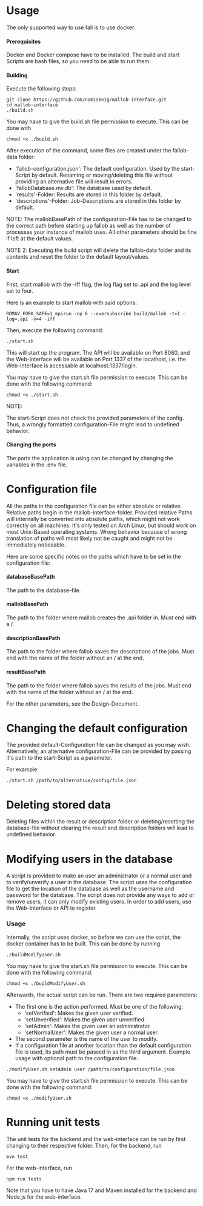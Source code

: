 # Usage

The only supported way to use fall is to use docker.

#### Prerequisites

Docker and Docker compose have to be installed. The build and start Scripts are bash files, so you need to be able to run them. 

#### Building

Execute the following steps:

```
git clone https://github.com/nomiskeig/mallob-interface.git
cd mallob-interface
./build.sh
```
You may have to give the build.sh file permission to execute. This can be done with
```
chmod +x ./build.sh
```

After execution of the command, some files are created under the fallob-data folder:

- 'fallob-configuration.json': The default configuration. Used by the start-Script by default. Renaming or moving/deleting this file without providing an alternative file will result in errors.
- 'fallobDatabase.mv.db': The database used by default.
- 'results'-Folder: Results are stored in this folder by default.
- 'descriptions'-Folder: Job-Descriptions are stored in this folder by default.

NOTE:
The mallobBasePath of the configuration-File has to be changed to the correct path before starting up fallob as well as the number of processes your instance of mallob uses. All other parameters should be fine if left at the default values.

NOTE 2:
Executing the build script will delete the fallob-data folder and its contents and reset the folder to the default layout/values.

#### Start

First, start mallob with the -iff flag, the log flag set to .api and the log level set to four.

Here is an example to start mallob with said options:
```
RDMAV_FORK_SAFE=1 mpirun -np 6 --oversubscribe build/mallob -t=1 -log=.api -v=4 -iff
```
Then, execute the following command:
```
./start.sh
```
This will start up the program. The API will be available on Port 8080, and the Web-Interface will be available on Port 1337 of the localhost, i.e. the Web-Interface is accessable at localhost:1337/login.


You may have to give the start.sh file permission to execute. This can be done with the following command:
```
chmod +x ./start.sh
```
NOTE:

The start-Script does not check the provided parameters of the config. Thus, a wrongly formatted configuration-File might lead to undefined behavior.


#### Changing the ports

The ports the application is using can be changed by changing the variables in the .env file.
# Configuration file

All the paths in the configuration file can be either absolute or relative. Relative paths begin in the mallob-interface-folder.
Provided relative Paths will internally be converted into absolute paths, which might not work correctly on all machines. It's only tested on Arch Linux, but should work on most Unix-Based operating systems. Wrong behavior because of wrong translation of paths will most likely not be caught and might not be immediately noticeable.

Here are some specific notes on the paths which have to be set in the configuration file:

#### databaseBasePath

The path to the database-file.

#### mallobBasePath

The path to the folder where mallob creates the .api folder in. Must end with a /.

#### descriptionBasePath

The path to the folder where fallob saves the descriptions of the jobs. Must end with the name of the folder without an / at the end.

#### resultBasePath

The path to the folder where fallob saves the results of the jobs. Must end with the name of the folder without an / at the end.

For the other parameters, see the Design-Document.

# Changing the default configuration

The provided default-Configuration file can be changed as you may wish.
Alternatively, an alternative configuration-File can be provided by passing it's path to the start-Script as a parameter.

For example:
```
./start.sh /path/to/alternative/config/file.json
```

# Deleting stored data

Deleting files within the result or description folder or deleting/resetting the database-file without clearing the result and description folders will lead to undefined behavior.



# Modifying users in the database

A script is provided to make an user an administrator or a normal user and to verify/unverify a user in the database.
The script uses the configuration file to get the location of the database as well as the username and password for the database.
The script does not provide any ways to add or remove users, it can only modify existing users. In order to add users, use the Web-Interface or API to register.

### Usage
Internally, the script uses docker, so before we can use the script, the docker container has to be built.
This can be done by running 
```
./buildModifyUser.sh
```
You may have to give the start.sh file permission to execute. This can be done with the following command:
```
chmod +x ./buildModifyUser.sh
```

Afterwards, the actual script can be run. There are two required parameters:
- The first one is the action performed. Must be one of the following:
    - 'setVerified': Makes the given user verified.
    - 'setUnverified': Makes the given user unverified.
    - 'setAdmin': Makes the given user an administrator.
    - 'setNormalUser': Makes the given user a normal user.
- The second parameter is the name of the user to modify.
- If a configuration file at another location than the default configuration file is used, its path must be passed in as the third argument.
Example usage with optional path to the configuration file:
```
./modifyUser.sh setAdmin user /path/to/configuration/file.json
```
You may have to give the start.sh file permission to execute. This can be done with the following command:
```
chmod +x ./modifyUser.sh
```

# Running unit tests

The unit tests for the backend and the web-interface can be run by first changing to their respective folder. 
Then, for the backend, run
```
mvn test
```
For the web-interface, run 
```
npm run tests

```
Note that you have to have Java 17 and Maven installed for the backend and Node.js for the web-interface.

